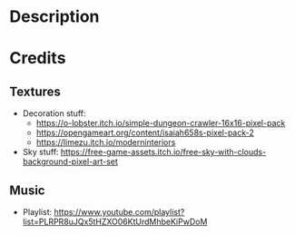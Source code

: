 # Description

# Credits

## Textures

- Decoration stuff:
  - https://o-lobster.itch.io/simple-dungeon-crawler-16x16-pixel-pack
  - https://opengameart.org/content/isaiah658s-pixel-pack-2
  - https://limezu.itch.io/moderninteriors
- Sky stuff: https://free-game-assets.itch.io/free-sky-with-clouds-background-pixel-art-set

## Music

- Playlist: https://www.youtube.com/playlist?list=PLRPR8uJQx5tHZXO06KtUrdMhbeKiPwDoM
